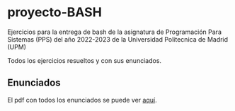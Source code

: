 # proyecto-BASH
Ejercicios para la entrega de bash de la asignatura de Programación Para Sistemas (PPS) del año 2022-2023 de la Universidad Politecnica de Madrid (UPM)

Todos los ejercicios resueltos y con sus enunciados.

## Enunciados
El pdf con todos los enunciados se puede ver [aquí](https://github.com/aleexnager/PPS/blob/main/BASH-entrega/doc/ejercicios_bash.pdf).
